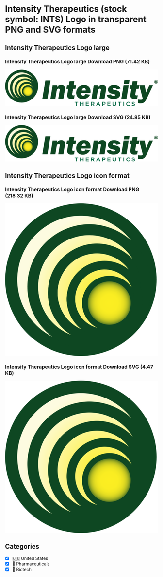 # Intensity Therapeutics (stock symbol: INTS) Logo in transparent PNG and SVG formats

## Intensity Therapeutics Logo large

### Intensity Therapeutics Logo large Download PNG (71.42 KB)

![Intensity Therapeutics Logo large Download PNG (71.42 KB)](/img/orig/INTS_BIG-6abe1c3f.png)

### Intensity Therapeutics Logo large Download SVG (24.85 KB)

![Intensity Therapeutics Logo large Download SVG (24.85 KB)](/img/orig/INTS_BIG-735cb4d9.svg)

## Intensity Therapeutics Logo icon format

### Intensity Therapeutics Logo icon format Download PNG (218.32 KB)

![Intensity Therapeutics Logo icon format Download PNG (218.32 KB)](/img/orig/INTS-a7527195.png)

### Intensity Therapeutics Logo icon format Download SVG (4.47 KB)

![Intensity Therapeutics Logo icon format Download SVG (4.47 KB)](/img/orig/INTS-f017ed7b.svg)



## Categories
- [x] 🇺🇸 United States
- [x] 💊 Pharmaceuticals
- [x] 🧬 Biotech
